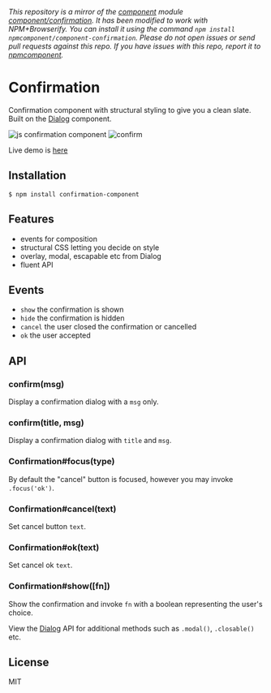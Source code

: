 *This repository is a mirror of the [component](http://component.io) module [component/confirmation](http://github.com/component/confirmation). It has been modified to work with NPM+Browserify. You can install it using the command `npm install npmcomponent/component-confirmation`. Please do not open issues or send pull requests against this repo. If you have issues with this repo, report it to [npmcomponent](https://github.com/airportyh/npmcomponent).*

# Confirmation

  Confirmation component with structural styling to give you a clean slate. Built on
  the [Dialog](http://github.com/component/dialog) component.

  ![js confirmation component](http://f.cl.ly/items/142j0B0d1E2K3z0r3h0i/Screen%20Shot%202012-08-03%20at%2011.37.49%20AM.png)
  ![confirm](http://f.cl.ly/items/0o0z3T2R0o1v3S1E3d2W/Screen%20Shot%202012-08-03%20at%2011.37.57%20AM.png)

  Live demo is [here](http://component.github.io/confirmation/)

## Installation

```
$ npm install confirmation-component
```

## Features

  - events for composition
  - structural CSS letting you decide on style
  - overlay, modal, escapable etc from Dialog
  - fluent API

## Events

  - `show` the confirmation is shown
  - `hide` the confirmation is hidden
  - `cancel` the user closed the confirmation or cancelled
  - `ok` the user accepted

## API
  
### confirm(msg)

  Display a confirmation dialog with a `msg` only.

### confirm(title, msg)

  Display a confirmation dialog with `title` and `msg`.

### Confirmation#focus(type)

  By default the "cancel" button is focused, however you
  may invoke `.focus('ok')`.

### Confirmation#cancel(text)

  Set cancel button `text`.

### Confirmation#ok(text)

  Set cancel ok `text`.

### Confirmation#show([fn])

  Show the confirmation and invoke `fn` with
  a boolean representing the user's choice.

  View the [Dialog](http://github.com/component/dialog) API for
  additional methods such as `.modal()`, `.closable()` etc.

## License

  MIT

